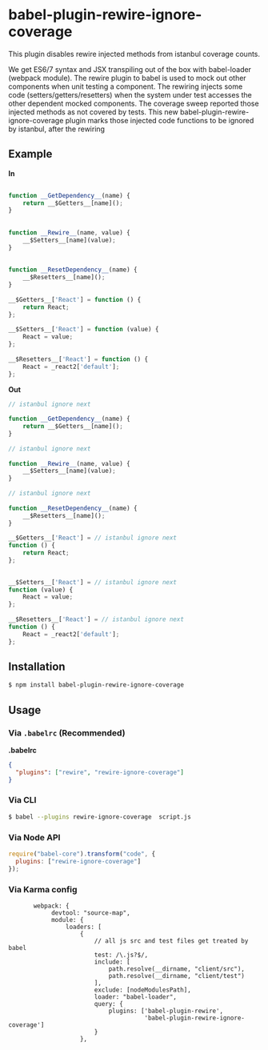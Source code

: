 # babel-plugin-rewire-ignore-coverage


This plugin disables rewire injected methods from istanbul coverage counts.

We get ES6/7 syntax and JSX transpiling out of the box with babel-loader (webpack module). The rewire plugin to babel is used to mock out other components when unit testing a component. The rewiring injects some code (setters/getters/resetters) when the system under test accesses the other dependent mocked components. The coverage sweep reported those injected methods as not covered by tests. This new babel-plugin-rewire-ignore-coverage plugin marks those injected code functions to be ignored by istanbul, after the rewiring



## Example

**In**

```javascript
 
function __GetDependency__(name) {
    return __$Getters__[name]();
}
 
 
function __Rewire__(name, value) {
    __$Setters__[name](value);
}
 
 
function __ResetDependency__(name) {
    __$Resetters__[name]();
}
 
__$Getters__['React'] = function () {
    return React;
};
 
__$Setters__['React'] = function (value) {
    React = value;
};
 
__$Resetters__['React'] = function () {
    React = _react2['default'];
}; 

```

**Out**

```javascript
// istanbul ignore next
 
function __GetDependency__(name) {
    return __$Getters__[name]();
}
 
// istanbul ignore next
 
function __Rewire__(name, value) {
    __$Setters__[name](value);
}
 
// istanbul ignore next
 
function __ResetDependency__(name) {
    __$Resetters__[name]();
}
 
__$Getters__['React'] = // istanbul ignore next 
function () {
    return React;
};
 

__$Setters__['React'] = // istanbul ignore next 
function (value) {
    React = value;
};
 
__$Resetters__['React'] = // istanbul ignore next 
function () {
    React = _react2['default'];
}; 
```

## Installation

```sh
$ npm install babel-plugin-rewire-ignore-coverage
```

## Usage

### Via `.babelrc` (Recommended)

**.babelrc**

```json
{
  "plugins": ["rewire", "rewire-ignore-coverage"]
}
```

### Via CLI

```sh
$ babel --plugins rewire-ignore-coverage  script.js
```

### Via Node API

```javascript
require("babel-core").transform("code", {
  plugins: ["rewire-ignore-coverage"]
});
```


### Via Karma config
```
       webpack: {
            devtool: "source-map",
            module: {
                loaders: [
                    {
                        // all js src and test files get treated by babel
                        test: /\.js?$/,
                        include: [
                            path.resolve(__dirname, "client/src"),
                            path.resolve(__dirname, "client/test")
                        ],
                        exclude: [nodeModulesPath],
                        loader: "babel-loader",
                        query: {
                            plugins: ['babel-plugin-rewire', 
                                      'babel-plugin-rewire-ignore-coverage']
                        }
                    },
                    
```
